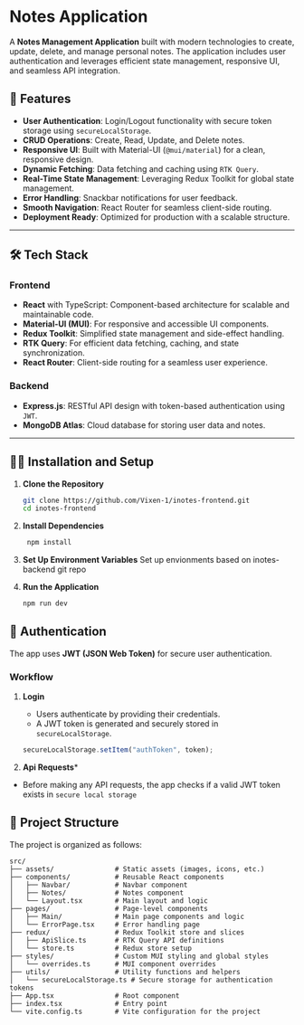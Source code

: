 # Notes Application

A **Notes Management Application** built with modern technologies to create, update, delete, and manage personal notes. The application includes user authentication and leverages efficient state management, responsive UI, and seamless API integration.

## 🚀 Features

- **User Authentication**: Login/Logout functionality with secure token storage using `secureLocalStorage`.
- **CRUD Operations**: Create, Read, Update, and Delete notes.
- **Responsive UI**: Built with Material-UI (`@mui/material`) for a clean, responsive design.
- **Dynamic Fetching**: Data fetching and caching using `RTK Query`.
- **Real-Time State Management**: Leveraging Redux Toolkit for global state management.
- **Error Handling**: Snackbar notifications for user feedback.
- **Smooth Navigation**: React Router for seamless client-side routing.
- **Deployment Ready**: Optimized for production with a scalable structure.

---

## 🛠 Tech Stack

### Frontend
- **React** with TypeScript: Component-based architecture for scalable and maintainable code.
- **Material-UI (MUI)**: For responsive and accessible UI components.
- **Redux Toolkit**: Simplified state management and side-effect handling.
- **RTK Query**: For efficient data fetching, caching, and state synchronization.
- **React Router**: Client-side routing for a seamless user experience.

### Backend
- **Express.js**: RESTful API design with token-based authentication using `JWT`.
- **MongoDB Atlas**: Cloud database for storing user data and notes.

---

## 🧑‍💻 Installation and Setup

1. **Clone the Repository**
   ```bash
   git clone https://github.com/Vixen-1/inotes-frontend.git
   cd inotes-frontend

2. **Install Dependencies**
   ```bash
    npm install

3. **Set Up Environment Variables**
    Set up envionments based on inotes-backend git repo

4. **Run the Application**
     ```bash
     npm run dev


## 🔑 Authentication

The app uses **JWT (JSON Web Token)** for secure user authentication.

### Workflow

1. **Login**
   - Users authenticate by providing their credentials.
   - A JWT token is generated and securely stored in `secureLocalStorage`.

   ```javascript
   secureLocalStorage.setItem("authToken", token);

2. **Api Requests***
- Before making any API requests, the app checks if a valid JWT token exists in `secure local storage`

## 📁 Project Structure

The project is organized as follows:

```plaintext
src/
├── assets/               # Static assets (images, icons, etc.)
├── components/           # Reusable React components
│   ├── Navbar/           # Navbar component
│   ├── Notes/            # Notes component
│   └── Layout.tsx        # Main layout and logic
├── pages/                # Page-level components
│   ├── Main/             # Main page components and logic
│   └── ErrorPage.tsx     # Error handling page
├── redux/                # Redux Toolkit store and slices
│   ├── ApiSlice.ts       # RTK Query API definitions
│   └── store.ts          # Redux store setup
├── styles/               # Custom MUI styling and global styles
│   └── overrides.ts      # MUI component overrides
├── utils/                # Utility functions and helpers
│   └── secureLocalStorage.ts # Secure storage for authentication tokens
├── App.tsx               # Root component
├── index.tsx             # Entry point
└── vite.config.ts        # Vite configuration for the project